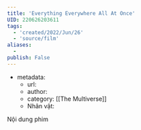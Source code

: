 ```yaml
---
title: 'Everything Everywhere All At Once'
UID: 220626203611
tags:
  - 'created/2022/Jun/26'
  - 'source/film'
aliases:
  - 
publish: False
---
```

- metadata:
	- url:
	- author:
	- category: [[The Multiverse]]
	- Nhân vật: 

Nội dung phim






